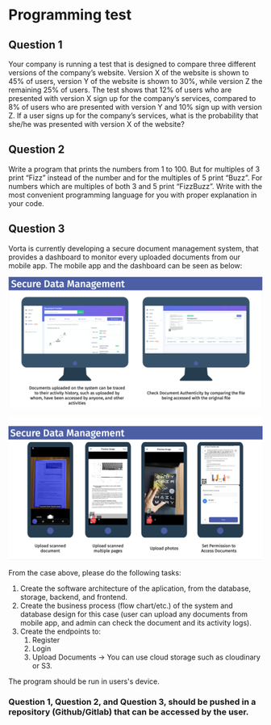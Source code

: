 # Programming test

## Question 1
Your company is running a test that is designed to compare three different versions of the company’s
website.
Version X of the website is shown to 45% of users, version Y of the website is shown to 30%, while version
Z the remaining 25% of users. The test shows that 12% of users who are presented with version X sign up
for the company’s services, compared to 8% of users who are presented with version Y and 10% sign up
with version Z.
If a user signs up for the company’s services, what is the probability that she/he was presented with version
X of the website?

## Question 2
Write a program that prints the numbers from 1 to 100. But for multiples of 3 print “Fizz” instead of the
number and for the multiples of 5 print “Buzz”. For numbers which are multiples of both 3 and 5 print
“FizzBuzz”. Write with the most convenient programming language for you with proper explanation in your
code.

## Question 3
Vorta is currently developing a secure document management system, that provides a dashboard to monitor every uploaded documents from our mobile app. The mobile app and the dashboard can be seen as below:

![Dashboard Image](./Dashboard.png "Dashboard")

![Mobile App Image](./Mobile-App.png "MobileApp")

From the case above, please do the following tasks:
1. Create the software architecture of the aplication, from the database, storage, backend, and frontend.
2. Create the business process (flow chart/etc.) of the system and database
design for this case (user can upload any documents from mobile app, and admin can check the document and its activity logs).
3. Create the endpoints to:
    1. Register
    2. Login
    3. Upload Documents -> You can use cloud storage such as cloudinary or S3.

The program should be run in users's device.

### Question 1, Question 2, and Question 3, should be pushed in a repository (Github/Gitlab) that can be accessed by the user.
